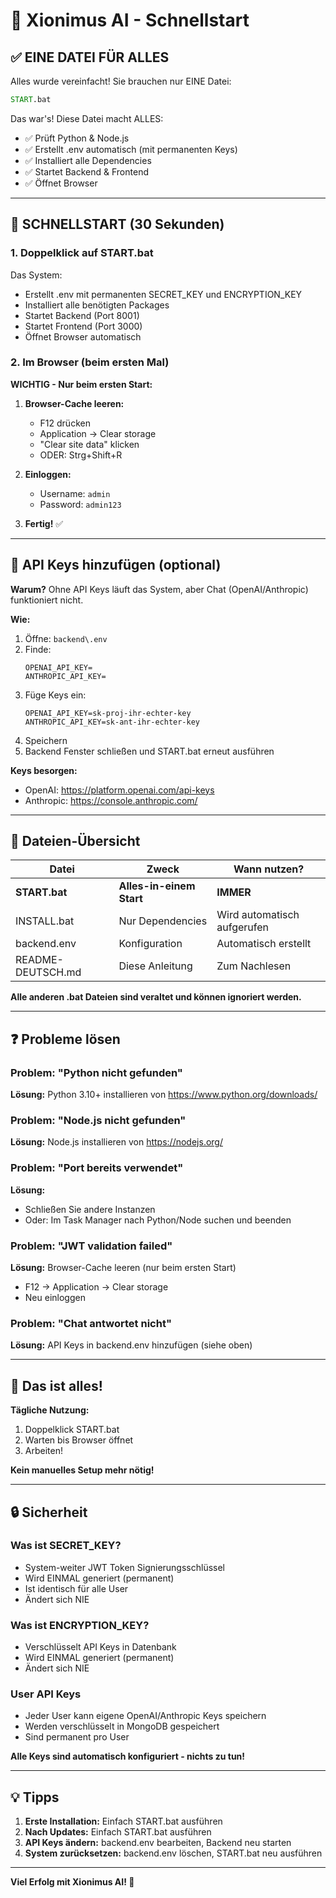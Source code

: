 # 🚀 Xionimus AI - Schnellstart

## ✅ EINE DATEI FÜR ALLES

Alles wurde vereinfacht! Sie brauchen nur EINE Datei:

```cmd
START.bat
```

Das war's! Diese Datei macht ALLES:
- ✅ Prüft Python & Node.js
- ✅ Erstellt .env automatisch (mit permanenten Keys)
- ✅ Installiert alle Dependencies
- ✅ Startet Backend & Frontend
- ✅ Öffnet Browser

---

## 🎯 SCHNELLSTART (30 Sekunden)

### 1. Doppelklick auf START.bat

Das System:
- Erstellt .env mit permanenten SECRET_KEY und ENCRYPTION_KEY
- Installiert alle benötigten Packages
- Startet Backend (Port 8001)
- Startet Frontend (Port 3000)
- Öffnet Browser automatisch

### 2. Im Browser (beim ersten Mal)

**WICHTIG - Nur beim ersten Start:**

1. **Browser-Cache leeren:**
   - F12 drücken
   - Application → Clear storage
   - "Clear site data" klicken
   - ODER: Strg+Shift+R

2. **Einloggen:**
   - Username: `admin`
   - Password: `admin123`

3. **Fertig!** ✅

---

## 🔑 API Keys hinzufügen (optional)

**Warum?** Ohne API Keys läuft das System, aber Chat (OpenAI/Anthropic) funktioniert nicht.

**Wie:**

1. Öffne: `backend\.env`
2. Finde:
   ```
   OPENAI_API_KEY=
   ANTHROPIC_API_KEY=
   ```
3. Füge Keys ein:
   ```
   OPENAI_API_KEY=sk-proj-ihr-echter-key
   ANTHROPIC_API_KEY=sk-ant-ihr-echter-key
   ```
4. Speichern
5. Backend Fenster schließen und START.bat erneut ausführen

**Keys besorgen:**
- OpenAI: https://platform.openai.com/api-keys
- Anthropic: https://console.anthropic.com/

---

## 📁 Dateien-Übersicht

| Datei | Zweck | Wann nutzen? |
|-------|-------|--------------|
| **START.bat** | **Alles-in-einem Start** | **IMMER** |
| INSTALL.bat | Nur Dependencies | Wird automatisch aufgerufen |
| backend\.env | Konfiguration | Automatisch erstellt |
| README-DEUTSCH.md | Diese Anleitung | Zum Nachlesen |

**Alle anderen .bat Dateien sind veraltet und können ignoriert werden.**

---

## ❓ Probleme lösen

### Problem: "Python nicht gefunden"
**Lösung:** Python 3.10+ installieren von https://www.python.org/downloads/

### Problem: "Node.js nicht gefunden"
**Lösung:** Node.js installieren von https://nodejs.org/

### Problem: "Port bereits verwendet"
**Lösung:** 
- Schließen Sie andere Instanzen
- Oder: Im Task Manager nach Python/Node suchen und beenden

### Problem: "JWT validation failed"
**Lösung:** Browser-Cache leeren (nur beim ersten Start)
- F12 → Application → Clear storage
- Neu einloggen

### Problem: "Chat antwortet nicht"
**Lösung:** API Keys in backend\.env hinzufügen (siehe oben)

---

## 🎉 Das ist alles!

**Tägliche Nutzung:**
1. Doppelklick START.bat
2. Warten bis Browser öffnet
3. Arbeiten!

**Kein manuelles Setup mehr nötig!**

---

## 🔒 Sicherheit

### Was ist SECRET_KEY?
- System-weiter JWT Token Signierungsschlüssel
- Wird EINMAL generiert (permanent)
- Ist identisch für alle User
- Ändert sich NIE

### Was ist ENCRYPTION_KEY?
- Verschlüsselt API Keys in Datenbank
- Wird EINMAL generiert (permanent)
- Ändert sich NIE

### User API Keys
- Jeder User kann eigene OpenAI/Anthropic Keys speichern
- Werden verschlüsselt in MongoDB gespeichert
- Sind permanent pro User

**Alle Keys sind automatisch konfiguriert - nichts zu tun!**

---

## 💡 Tipps

1. **Erste Installation:** Einfach START.bat ausführen
2. **Nach Updates:** Einfach START.bat ausführen
3. **API Keys ändern:** backend\.env bearbeiten, Backend neu starten
4. **System zurücksetzen:** backend\.env löschen, START.bat neu ausführen

---

**Viel Erfolg mit Xionimus AI! 🚀**
